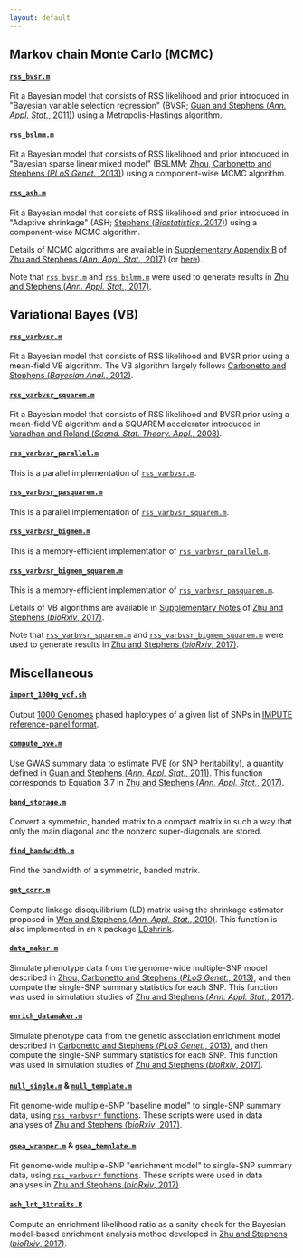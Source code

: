 ```yaml
---
layout: default
---
```


[Zhu and Stephens (*Ann. Appl. Stat.*, 2017)]: https://projecteuclid.org/euclid.aoas/1507168840
[Zhu and Stephens (*bioRxiv*, 2017)]: https://doi.org/10.1101/160770 
[`rss_bvsr.m`]: https://github.com/stephenslab/rss/blob/master/src/rss_bvsr.m
[Guan and Stephens (*Ann. Appl. Stat.*, 2011)]: https://projecteuclid.org/euclid.aoas/1318514285
[`rss_bslmm.m`]: https://github.com/stephenslab/rss/blob/master/src/rss_bslmm.m
[Zhou, Carbonetto and Stephens (*PLoS Genet.*, 2013)]: https://doi.org/10.1371/journal.pgen.1003264
[Stephens (*Biostatistics*, 2017)]: https://doi.org/10.1093/biostatistics/kxw041
[`rss_varbvsr.m`]: https://github.com/stephenslab/rss/blob/master/src_vb/rss_varbvsr.m
[`rss_varbvsr_squarem.m`]: https://github.com/stephenslab/rss/blob/master/src_vb/rss_varbvsr_squarem.m
[`rss_varbvsr_bigmem_squarem.m`]: https://github.com/stephenslab/rss/blob/master/src_vb/rss_varbvsr_bigmem_squarem.m

## Markov chain Monte Carlo (MCMC)

#### [`rss_bvsr.m`][]

Fit a Bayesian model that consists of RSS likelihood
and prior introduced in "Bayesian variable selection regression"
(BVSR; [Guan and Stephens (*Ann. Appl. Stat.*, 2011)][])
using a Metropolis-Hastings algorithm.

#### [`rss_bslmm.m`][]

Fit a Bayesian model that consists of RSS likelihood
and prior introduced in "Bayesian sparse linear mixed model"
(BSLMM; [Zhou, Carbonetto and Stephens (*PLoS Genet.*, 2013)][])
using a component-wise MCMC algorithm.

#### [`rss_ash.m`](https://github.com/stephenslab/rss/blob/master/src/rss_ash.m)

Fit a Bayesian model that consists of RSS likelihood
and prior introduced in "Adaptive shrinkage" (ASH; [Stephens (*Biostatistics*, 2017)][])
using a component-wise MCMC algorithm.

Details of MCMC algorithms are available in
[Supplementary Appendix B](http://stephenslab.uchicago.edu/assets/papers/Zhu2017-supplement.pdf)
of [Zhu and Stephens (*Ann. Appl. Stat.*, 2017)][]
(or [here](http://www.stat.uchicago.edu/~xiangzhu/rss_mcmc.pdf)).

Note that [`rss_bvsr.m`][] and [`rss_bslmm.m`][] were used to
generate results in [Zhu and Stephens (*Ann. Appl. Stat.*, 2017)][].   

## Variational Bayes (VB)

#### [`rss_varbvsr.m`][]

Fit a Bayesian model that consists of RSS likelihood and BVSR prior
using a mean-field VB algorithm. The VB algorithm largely follows
[Carbonetto and Stephens (*Bayesian Anal.*, 2012)](https://projecteuclid.org/euclid.ba/1339616726).

#### [`rss_varbvsr_squarem.m`][]

Fit a Bayesian model that consists of RSS likelihood and BVSR prior
using a mean-field VB algorithm and a SQUAREM accelerator introduced in
[Varadhan and Roland (*Scand. Stat. Theory. Appl.*, 2008)](https://doi.org/10.1111/j.1467-9469.2007.00585.x).

#### [`rss_varbvsr_parallel.m`](https://github.com/stephenslab/rss/blob/master/src_vb/rss_varbvsr_parallel.m)

This is a parallel implementation of [`rss_varbvsr.m`][].

#### [`rss_varbvsr_pasquarem.m`](https://github.com/stephenslab/rss/blob/master/src_vb/rss_varbvsr_pasquarem.m)

This is a parallel implementation of [`rss_varbvsr_squarem.m`][].

#### [`rss_varbvsr_bigmem.m`](https://github.com/stephenslab/rss/blob/master/src_vb/rss_varbvsr_bigmem.m)

This is a memory-efficient implementation of
[`rss_varbvsr_parallel.m`](https://github.com/stephenslab/rss/blob/master/src_vb/rss_varbvsr_parallel.m).

#### [`rss_varbvsr_bigmem_squarem.m`][]

This is a memory-efficient implementation of
[`rss_varbvsr_pasquarem.m`](https://github.com/stephenslab/rss/blob/master/src_vb/rss_varbvsr_pasquarem.m).

Details of VB algorithms are available in
[Supplementary Notes](https://www.biorxiv.org/content/biorxiv/suppl/2018/07/16/160770.DC2/160770-1.pdf)
of [Zhu and Stephens (*bioRxiv*, 2017)][].

Note that [`rss_varbvsr_squarem.m`][] and [`rss_varbvsr_bigmem_squarem.m`][]
were used to generate results in [Zhu and Stephens (*bioRxiv*, 2017)][]. 

## Miscellaneous

#### [`import_1000g_vcf.sh`](https://github.com/stephenslab/rss/blob/master/misc/import_1000g_vcf.sh)

Output [1000 Genomes](http://www.internationalgenome.org/data)
phased haplotypes of a given list of SNPs in
[IMPUTE reference-panel format](https://mathgen.stats.ox.ac.uk/impute/impute_v2.html#input_options). 

#### [`compute_pve.m`](https://github.com/stephenslab/rss/blob/master/src/compute_pve.m)

Use GWAS summary data to estimate PVE (or SNP heritability),
a quantity defined in [Guan and Stephens (*Ann. Appl. Stat.*, 2011)][].
This function corresponds to Equation 3.7 in [Zhu and Stephens (*Ann. Appl. Stat.*, 2017)][].

#### [`band_storage.m`](https://github.com/stephenslab/rss/blob/master/misc/band_storage.m)

Convert a symmetric, banded matrix to a compact matrix in such a way
that only the main diagonal and the nonzero super-diagonals are stored.

#### [`find_bandwidth.m`](https://github.com/stephenslab/rss/blob/master/misc/find_bandwidth.m)

Find the bandwidth of a symmetric, banded matrix.

#### [`get_corr.m`](https://github.com/stephenslab/rss/blob/master/misc/get_corr.m)

Compute linkage disequilibrium (LD) matrix using the shrinkage estimator proposed in
[Wen and Stephens (*Ann. Appl. Stat.*, 2010)](https://www.ncbi.nlm.nih.gov/pubmed/21479081).
This function is also implemented in an `R` package
[LDshrink](https://github.com/stephenslab/LDshrink).

#### [`data_maker.m`](https://github.com/stephenslab/rss/blob/master/misc/data_maker.m)

Simulate phenotype data from the genome-wide multiple-SNP model described in
[Zhou, Carbonetto and Stephens (*PLoS Genet.*, 2013)][],
and then compute the single-SNP summary statistics for each SNP.
This function was used in simulation studies of [Zhu and Stephens (*Ann. Appl. Stat.*, 2017)][].  

#### [`enrich_datamaker.m`](https://github.com/stephenslab/rss/blob/master/misc/enrich_datamaker.m)

Simulate phenotype data from the genetic association enrichment model described in
[Carbonetto and Stephens (*PLoS Genet.*, 2013)](https://doi.org/10.1371/journal.pgen.1003770),
and then compute the single-SNP summary statistics for each SNP.
This function was used in simulation studies of [Zhu and Stephens (*bioRxiv*, 2017)][].

#### [`null_single.m`](https://github.com/stephenslab/rss/blob/master/src_vb/null_single.m) & [`null_template.m`](https://github.com/stephenslab/rss/blob/master/src_vb/null_template.m)

Fit genome-wide multiple-SNP "baseline model" to single-SNP summary data, using
[`rss_varbvsr*` functions](https://github.com/stephenslab/rss/tree/master/src_vb).
These scripts were used in data analyses of [Zhu and Stephens (*bioRxiv*, 2017)][].

#### [`gsea_wrapper.m`](https://github.com/stephenslab/rss/blob/master/src_vb/gsea_wrapper.m) & [`gsea_template.m`](https://github.com/stephenslab/rss/blob/master/src_vb/gsea_template.m)

Fit genome-wide multiple-SNP "enrichment model" to single-SNP summary data, using
[`rss_varbvsr*` functions](https://github.com/stephenslab/rss/tree/master/src_vb).
These scripts were used in data analyses in [Zhu and Stephens (*bioRxiv*, 2017)][].

#### [`ash_lrt_31traits.R`](https://github.com/stephenslab/rss/blob/master/misc/ash_lrt_31traits.R)

Compute an enrichment likelihood ratio as a sanity check for the Bayesian model-based
enrichment analysis method developed in [Zhu and Stephens (*bioRxiv*, 2017)][].
